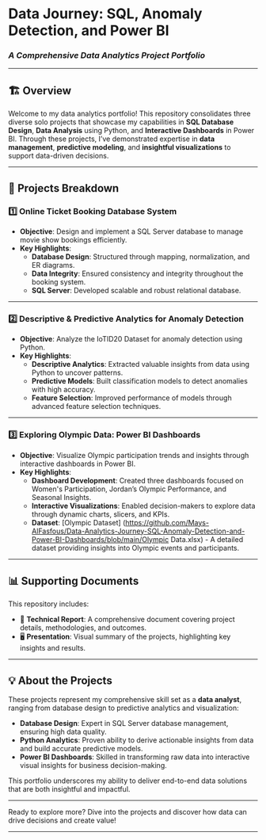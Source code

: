 # **Data Journey: SQL, Anomaly Detection, and Power BI**
### *A Comprehensive Data Analytics Project Portfolio*

---

## 🏗 **Overview**

Welcome to my data analytics portfolio! This repository consolidates three diverse solo projects that showcase my capabilities in **SQL Database Design**, **Data Analysis** using Python, and **Interactive Dashboards** in Power BI. Through these projects, I’ve demonstrated expertise in **data management**, **predictive modeling**, and **insightful visualizations** to support data-driven decisions.

---

## 📂 **Projects Breakdown**

### 1️⃣ **Online Ticket Booking Database System**
- **Objective**: Design and implement a SQL Server database to manage movie show bookings efficiently.
- **Key Highlights**:
  - **Database Design**: Structured through mapping, normalization, and ER diagrams.
  - **Data Integrity**: Ensured consistency and integrity throughout the booking system.
  - **SQL Server**: Developed scalable and robust relational database.

---

### 2️⃣ **Descriptive & Predictive Analytics for Anomaly Detection**
- **Objective**: Analyze the IoTID20 Dataset for anomaly detection using Python.
- **Key Highlights**:
  - **Descriptive Analytics**: Extracted valuable insights from data using Python to uncover patterns.
  - **Predictive Models**: Built classification models to detect anomalies with high accuracy.
  - **Feature Selection**: Improved performance of models through advanced feature selection techniques.

---

### 3️⃣ **Exploring Olympic Data: Power BI Dashboards**
- **Objective**: Visualize Olympic participation trends and insights through interactive dashboards in Power BI.
- **Key Highlights**:
  - **Dashboard Development**: Created three dashboards focused on Women's Participation, Jordan’s Olympic Performance, and Seasonal Insights.
  - **Interactive Visualizations**: Enabled decision-makers to explore data through dynamic charts, slicers, and KPIs.
  - **Dataset**: [Olympic Dataset] (https://github.com/Mays-AlFasfous/Data-Analytics-Journey-SQL-Anomaly-Detection-and-Power-BI-Dashboards/blob/main/Olympic Data.xlsx) - A detailed dataset providing insights into Olympic events and participants.

---

## 📊 **Supporting Documents**
This repository includes:
- 📄 **Technical Report**: A comprehensive document covering project details, methodologies, and outcomes.
- 🖥 **Presentation**: Visual summary of the projects, highlighting key insights and results.

---

## 💡 **About the Projects**
These projects represent my comprehensive skill set as a **data analyst**, ranging from database design to predictive analytics and visualization:
- **Database Design**: Expert in SQL Server database management, ensuring high data quality.
- **Python Analytics**: Proven ability to derive actionable insights from data and build accurate predictive models.
- **Power BI Dashboards**: Skilled in transforming raw data into interactive visual insights for business decision-making.

This portfolio underscores my ability to deliver end-to-end data solutions that are both insightful and impactful.

---

Ready to explore more? Dive into the projects and discover how data can drive decisions and create value!

---
